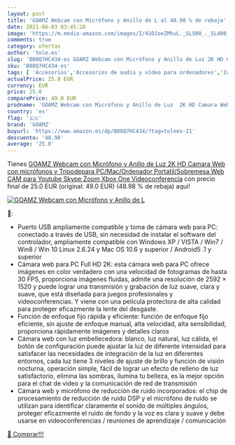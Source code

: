 ```yaml
---
layout: post
title: 'GOAMZ Webcam con Micrófono y Anillo de L al 48.98 % de rebaja'
date: 2021-06-03 03:45:28
image: 'https://m.media-amazon.com/images/I/41OJoeZMhuL._SL500_._SL400_.jpg'
comments: true
category: ofertas
author: 'tole.es'
slug: 'B08Q7HC434-es GOAMZ Webcam con Micrófono y Anillo de Luz 2K HD Camara...'
sku: 'B08Q7HC434-es'
tags: [ 'Accesorios','Accesorios de audio y vídeo para ordenadores','Informática','Webcams y telefonía VoIP','goamz','xbox', ]
actualPrice: 25.0 EUR
currency: EUR
price: 25.0
comparePrice: 49.0 EUR
prodname: 'GOAMZ Webcam con Micrófono y Anillo de Luz  2K HD Camara Web con micrófonos y Tripodepara PC/Mac/Ordenador Portatil/Sobremesa  Web CAM para Youtube  Skype  Zoom  Xbox One  Videoconferencia'
country: 'es'
flag: '🇪🇸'
brand: 'GOAMZ'
buyurl: 'https://www.amazon.es/dp/B08Q7HC434/?tag=tolees-21'
descuento: '48.98'
average: '25.0'
---
```


Tienes [GOAMZ Webcam con Micrófono y Anillo de Luz  2K HD Camara Web con micrófonos y Tripodepara PC/Mac/Ordenador Portatil/Sobremesa  Web CAM para Youtube  Skype  Zoom  Xbox One  Videoconferencia](https://www.amazon.es/dp/B08Q7HC434/?tag=tolees-21) con precio final de  25.0 EUR (original: 49.0 EUR) (48.98 %  de rebaja) aqui!

[![GOAMZ Webcam con Micrófono y Anillo de L](https://m.media-amazon.com/images/I/41OJoeZMhuL._SL500_._SL400_.jpg)](https://www.amazon.es/dp/B08Q7HC434/?tag=tolees-21)

🔎:

- Puerto USB ampliamente compatible y toma de cámara web para PC: conectado a través de USB, sin necesidad de instalar el software del controlador, ampliamente compatible con Windows XP / VISTA / Win7 / Win8 / Win 10 Linux 2.6.24 y Mac OS 10.6 y superior / Android5 .1 y superior
- Cámara web para PC Full HD 2K: esta cámara web para PC ofrece imágenes en color verdadero con una velocidad de fotogramas de hasta 30 FPS, proporciona imágenes fluidas, admite una resolución de 2592 × 1520 y puede lograr una transmisión y grabación de luz suave, clara y suave, que está diseñada para juegos profesionales y videoconferencias. Y viene con una película protectora de alta calidad para proteger eficazmente la lente del desgaste.
- Función de enfoque fijo rápida y eficiente: función de enfoque fijo eficiente, sin ajuste de enfoque manual, alta velocidad, alta sensibilidad, proporciona rápidamente imágenes y detalles claros
- Cámara web con luz embellecedora: blanco, luz natural, luz cálida, el botón de configuración puede ajustar la luz de diferente intensidad para satisfacer las necesidades de integración de la luz en diferentes entornos, cada luz tiene 3 niveles de ajuste de brillo y función de visión nocturna, operación simple, fácil de lograr un efecto de relleno de luz satisfactorio, elimina las sombras, ilumina tu belleza, es la mejor opción para el chat de video y la comunicación de red de transmisión
- Cámara web y micrófono de reducción de ruido incorporados: el chip de procesamiento de reducción de ruido DSP y el micrófono de ruido se utilizan para identificar claramente el sonido de múltiples ángulos, proteger eficazmente el ruido de fondo y la voz es clara y suave y debe usarse en videoconferencias / reuniones de aprendizaje / comunicación

[🛒 Comprar!!!](https://www.amazon.es/dp/B08Q7HC434/?tag=tolees-21)
